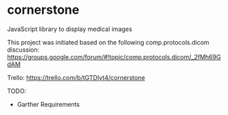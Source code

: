 cornerstone
===========

JavaScript library to display medical images

This project was initiated based on the following comp.protocols.dicom discussion:
https://groups.google.com/forum/#!topic/comp.protocols.dicom/_2fMh69GdAM

Trello:
https://trello.com/b/tGTDIyt4/cornerstone

TODO:
- Garther Requirements
